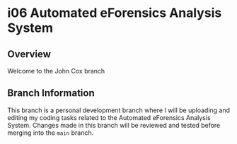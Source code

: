 # i06 Automated eForensics Analysis System

## Overview
Welcome to the John Cox branch

## Branch Information
This branch is a personal development branch where I will be uploading and editing my coding tasks related to the Automated eForensics Analysis System. Changes made in this branch will be reviewed and tested before merging into the `main` branch.

